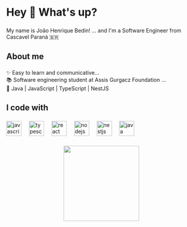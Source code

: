 <h1 align="left">Hey 👋 What's up?</h1>

###

<p align="left">My name is João Henrique Bedin! ... and I'm a Software Engineer from Cascavel Paraná 🇧🇷</p>

###

<h2 align="left">About me</h2>

###

<p align="left">✨  Easy to learn and communicative...<br>📚 Software engineering student at Assis Gurgacz Foundation ...<br>🎯 Java | JavaScript | TypeScript | NestJS</p>

###

<h2 align="left">I code with</h2>

###

<div align="left">
  <img src="https://cdn.jsdelivr.net/gh/devicons/devicon/icons/javascript/javascript-original.svg" height="40" alt="javascript logo"  />
  <img width="12" />
  <img src="https://cdn.jsdelivr.net/gh/devicons/devicon/icons/typescript/typescript-original.svg" height="40" alt="typescript logo"  />
  <img width="12" />
  <img src="https://cdn.jsdelivr.net/gh/devicons/devicon/icons/react/react-original.svg" height="40" alt="react logo"  />
  <img width="12" />
  <img src="https://cdn.jsdelivr.net/gh/devicons/devicon/icons/nodejs/nodejs-original.svg" height="40" alt="nodejs logo"  />
  <img width="12" />
  <img src="https://cdn.jsdelivr.net/gh/devicons/devicon/icons/nestjs/nestjs-plain.svg" height="40" alt="nestjs logo"  />
  <img width="12" />
  <img src="https://cdn.jsdelivr.net/gh/devicons/devicon/icons/java/java-original.svg" height="40" alt="java logo"  />
</div>

###

<div align="center">
  <img height="200" src="https://media1.tenor.com/m/tg_7kkj0tugAAAAd/vinland-saga.gif"  />
</div>

###
